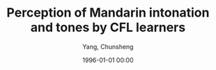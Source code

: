 ---
layout: post
title: Perception of Mandarin intonation and tones by CFL learners

date: 1996-01-01 00:00
author: Yang, Chunsheng
year: 
---